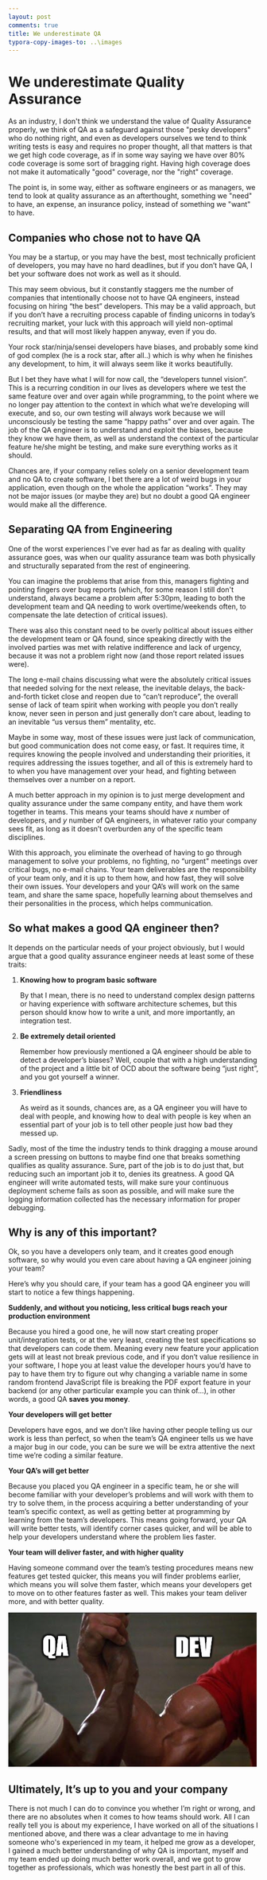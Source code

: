 ```yaml
---
layout: post
comments: true
title: We underestimate QA
typora-copy-images-to: ..\images
---
```


# We underestimate Quality Assurance

As an industry, I don't think we understand the value of Quality Assurance properly, we think of QA as a safeguard against those "pesky developers" who do nothing right, and even as developers ourselves we tend to think writing tests is easy and requires no proper thought, all that matters is that we get high code coverage, as if in some way saying we have over 80% code coverage is some sort of bragging right. Having high coverage does not make it automatically "good" coverage, nor the "right" coverage.



The point is, in some way, either as software engineers or as managers, we tend to look at quality assurance as an afterthought, something we "need" to have, an expense, an insurance policy, instead of something we "want" to have.



## Companies who chose not to have QA



You may be a startup, or you may have the best, most technically proficient of developers, you may have no hard deadlines, but if you don’t have QA, I bet your software does not work as well as it should. 

This may seem obvious, but it constantly staggers me the number of companies that intentionally choose not to have QA engineers, instead focusing on hiring “the best” developers. This may be a valid approach, but if you don’t have a recruiting process capable of finding unicorns in today’s recruiting market, your luck with this approach will yield non-optimal results, and that will most likely happen anyway, even if you do.

Your rock star/ninja/sensei developers have biases, and probably some kind of god complex (he is a rock star, after all..) which is why when he finishes any development, to him, it will always seem like it works beautifully. 

But I bet they have what I will for now call, the “developers tunnel vision”. This is a recurring condition in our lives as developers where we test the same feature over and over again while programming, to the point where we no longer pay attention to the context in which what we’re developing will execute, and so, our own testing will always work because we will unconsciously be testing the same “happy paths” over and over again. The job of the QA engineer is to understand and exploit the biases, because they know we have them, as well as understand the context of the particular feature he/she might be testing, and make sure everything works as it should.

Chances are, if your company relies solely on a senior development team and no QA to create software, I bet there are a lot of weird bugs in your application, even though on the whole the application “works”. They may not be major issues (or maybe they are) but no doubt a good QA engineer would make all the difference.





## Separating QA from Engineering



One of the worst experiences I've ever had as far as dealing with quality assurance goes, was when our quality assurance team was both physically and structurally separated from the rest of engineering. 

You can imagine the problems that arise from this, managers fighting and pointing fingers over bug reports (which, for some reason I still don't understand, always became a problem after 5:30pm, leading to both the development team and QA needing to work overtime/weekends often, to compensate the late detection of critical issues). 

There was also this constant need to be overly political about issues either the development team or QA found, since speaking directly with the involved parties was met with relative indifference and lack of urgency, because it was not a problem right now (and those report related issues were).

The long e-mail chains discussing what were the absolutely critical issues that needed solving for the next release, the inevitable delays, the back-and-forth ticket close and reopen due to “can’t reproduce”, the overall sense of lack of team spirit when working with people you don’t really know, never seen in person and just generally don’t care about, leading to an inevitable “us versus them” mentality, etc.

Maybe in some way, most of these issues were just lack of communication, but good communication does not come easy, or fast. It requires time, it requires knowing the people involved and understanding their priorities, it requires addressing the issues together, and all of this is extremely hard to to when you have management over your head, and fighting between themselves over a number on a report. 

A much better approach in my opinion is to just merge development and quality assurance under the same company entity, and have them work together in teams. This means your teams should have *x* number of developers, and *y* number of QA engineers, in whatever ratio your company sees fit, as long as it doesn’t overburden any of the specific team disciplines. 

With this approach, you eliminate the overhead of having to go through management to solve your problems, no fighting, no “urgent" meetings over critical bugs, no e-mail chains. Your team deliverables are the responsibility of your team only, and it is up to them how, and how fast, they will solve their own issues. Your developers and your QA’s will work on the same team, and share the same space, hopefully learning about themselves and their personalities in the process, which helps communication. 



## So what makes a good QA engineer then?



It depends on the particular needs of your project obviously, but I would argue that a good quality assurance engineer needs at least some of these traits:



1. **Knowing how to program basic software**

   By that I mean, there is no need to understand complex design patterns or having experience with software architecture schemes, but this person should know how to write a unit, and more importantly, an integration test.



2. **Be extremely detail oriented**

   Remember how previously mentioned a QA engineer should be able to detect a developer’s biases? Well, couple that with a high understanding of the project and a little bit of OCD about the software being “just right”, and you got yourself a winner.



3. **Friendliness**

   As weird as it sounds, chances are, as a QA engineer you will have to deal with people, and knowing how to deal with people is key when an essential part of your job is to tell other people just how bad they messed up. 



Sadly, most of the time the industry tends to think dragging a mouse around a screen pressing on buttons to maybe find one that breaks something qualifies as quality assurance. Sure, part of the job is to do just that, but reducing such an important job it to, denies its greatness. A good QA engineer will write automated tests, will make sure your continuous deployment scheme fails as soon as possible, and will make sure the logging information collected has the necessary information for proper debugging. 



## Why is any of this important?



Ok, so you have a developers only team, and it creates good enough software, so why would you even care about having a QA engineer joining your team? 

Here’s why you should care, if your team has a good QA engineer you will start to notice a few things happening.



**Suddenly, and without you noticing, less critical bugs reach your production environment**

Because you hired a good one, he will now start creating proper unit/integration tests, or at the very least, creating the test specifications so that developers can code them. Meaning every new feature your application gets will at least not break previous code, and if you don’t value resilience in your software, I hope you at least value the developer hours you’d have to pay to have them try to figure out why changing a variable name in some random frontend JavaScript file is breaking the PDF export feature in your backend (or any other particular example you can think of…), in other words, a good QA **saves you money**.



**Your developers will get better**

Developers have egos, and we don’t like having other people telling us our work is less than perfect, so when the team’s QA engineer tells us we have a major bug in our code, you can be sure we will be extra attentive the next time we’re coding a similar feature.



**Your QA’s will get better**

Because you placed you QA engineer in a specific team, he or she will become familiar with your developer’s problems and will work with them to try to solve them, in the process acquiring a better understanding of your team’s specific context, as well as getting better at programming by learning from the team’s developers. This means going forward, your QA will write better tests, will identify corner cases quicker, and will be able to help your developers understand where the problem lies faster.



**Your team will deliver faster, and with higher quality**

Having someone command over the team’s testing procedures means new features get tested quicker, this means you will finder problems earlier, which means you will solve them faster, which means your developers get to move on to other features faster as well. This makes your team deliver more, and with better quality.





![The best of brothers](..\images\2kbqw6.jpg)





## Ultimately, It’s up to you and your company



There is not much I can do to convince you whether I’m right or wrong, and there are no absolutes when it comes to how teams should work. All I can really tell you is about my experience, I have worked on all of the situations I mentioned above, and there was a clear advantage to me in having someone who's experienced in my team, it helped me grow as a developer, I gained a much better understanding of why QA is important, myself and my team ended up doing much better work overall, and we got to grow together as professionals, which was honestly the best part in all of this.





